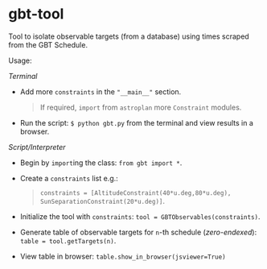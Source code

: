 # gbt-tool

Tool to isolate observable targets (from a database) using times scraped from the GBT Schedule.

Usage: 

*Terminal*

  - Add more `constraints` in the `"__main__"` section.
  
    > If required, `import` from `astroplan` more `Constraint` modules.

  - Run the script: `$ python gbt.py` from the terminal and view results in a browser.

*Script/Interpreter*

  - Begin by `import`ing the class: `from gbt import *`.
  - Create a `constraints` list e.g.:
  
    > `constraints = [AltitudeConstraint(40*u.deg,80*u.deg), SunSeparationConstraint(20*u.deg)]`.

  - Initialize the tool with `constraints`: `tool = GBTObservables(constraints)`.
  - Generate table of observable targets for `n`-th schedule (*zero-endexed*): `table = tool.getTargets(n)`.
  
  - View table in browser: `table.show_in_browser(jsviewer=True)`
